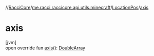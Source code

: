 //[RacciCore](../../../index.md)/[me.racci.raccicore.api.utils.minecraft](../index.md)/[LocationPos](index.md)/[axis](axis.md)

# axis

[jvm]\
open override fun [axis](axis.md)(): [DoubleArray](https://kotlinlang.org/api/latest/jvm/stdlib/kotlin/-double-array/index.html)
